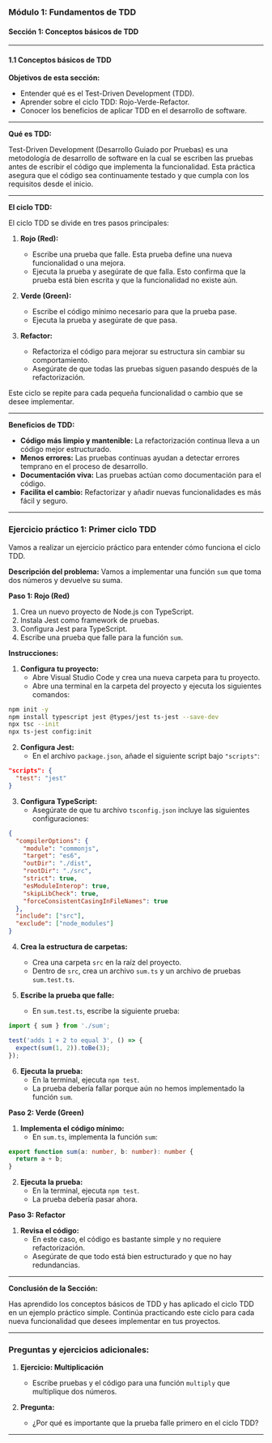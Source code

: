 

### **Módulo 1: Fundamentos de TDD**

#### **Sección 1: Conceptos básicos de TDD**

---

#### **1.1 Conceptos básicos de TDD**

**Objetivos de esta sección:**
- Entender qué es el Test-Driven Development (TDD).
- Aprender sobre el ciclo TDD: Rojo-Verde-Refactor.
- Conocer los beneficios de aplicar TDD en el desarrollo de software.

---

**Qué es TDD:**

Test-Driven Development (Desarrollo Guiado por Pruebas) es una metodología de desarrollo de software en la cual se escriben las pruebas antes de escribir el código que implementa la funcionalidad. Esta práctica asegura que el código sea continuamente testado y que cumpla con los requisitos desde el inicio.

---

**El ciclo TDD:**

El ciclo TDD se divide en tres pasos principales:

1. **Rojo (Red):**
   - Escribe una prueba que falle. Esta prueba define una nueva funcionalidad o una mejora.
   - Ejecuta la prueba y asegúrate de que falla. Esto confirma que la prueba está bien escrita y que la funcionalidad no existe aún.

2. **Verde (Green):**
   - Escribe el código mínimo necesario para que la prueba pase.
   - Ejecuta la prueba y asegúrate de que pasa.

3. **Refactor:**
   - Refactoriza el código para mejorar su estructura sin cambiar su comportamiento.
   - Asegúrate de que todas las pruebas siguen pasando después de la refactorización.

Este ciclo se repite para cada pequeña funcionalidad o cambio que se desee implementar.

---

**Beneficios de TDD:**

- **Código más limpio y mantenible:** La refactorización continua lleva a un código mejor estructurado.
- **Menos errores:** Las pruebas continuas ayudan a detectar errores temprano en el proceso de desarrollo.
- **Documentación viva:** Las pruebas actúan como documentación para el código.
- **Facilita el cambio:** Refactorizar y añadir nuevas funcionalidades es más fácil y seguro.

---

### **Ejercicio práctico 1: Primer ciclo TDD**

Vamos a realizar un ejercicio práctico para entender cómo funciona el ciclo TDD.

**Descripción del problema:**
Vamos a implementar una función `sum` que toma dos números y devuelve su suma.

**Paso 1: Rojo (Red)**

1. Crea un nuevo proyecto de Node.js con TypeScript.
2. Instala Jest como framework de pruebas.
3. Configura Jest para TypeScript.
4. Escribe una prueba que falle para la función `sum`.

**Instrucciones:**

1. **Configura tu proyecto:**
   - Abre Visual Studio Code y crea una nueva carpeta para tu proyecto.
   - Abre una terminal en la carpeta del proyecto y ejecuta los siguientes comandos:

```bash
npm init -y
npm install typescript jest @types/jest ts-jest --save-dev
npx tsc --init
npx ts-jest config:init
```

2. **Configura Jest:**
   - En el archivo `package.json`, añade el siguiente script bajo `"scripts"`:

```json
"scripts": {
  "test": "jest"
}
```

3. **Configura TypeScript:**
   - Asegúrate de que tu archivo `tsconfig.json` incluye las siguientes configuraciones:

```json
{
  "compilerOptions": {
    "module": "commonjs",
    "target": "es6",
    "outDir": "./dist",
    "rootDir": "./src",
    "strict": true,
    "esModuleInterop": true,
    "skipLibCheck": true,
    "forceConsistentCasingInFileNames": true
  },
  "include": ["src"],
  "exclude": ["node_modules"]
}
```

4. **Crea la estructura de carpetas:**
   - Crea una carpeta `src` en la raíz del proyecto.
   - Dentro de `src`, crea un archivo `sum.ts` y un archivo de pruebas `sum.test.ts`.

5. **Escribe la prueba que falle:**
   - En `sum.test.ts`, escribe la siguiente prueba:

```typescript
import { sum } from './sum';

test('adds 1 + 2 to equal 3', () => {
  expect(sum(1, 2)).toBe(3);
});
```

6. **Ejecuta la prueba:**
   - En la terminal, ejecuta `npm test`.
   - La prueba debería fallar porque aún no hemos implementado la función `sum`.

**Paso 2: Verde (Green)**

1. **Implementa el código mínimo:**
   - En `sum.ts`, implementa la función `sum`:

```typescript
export function sum(a: number, b: number): number {
  return a + b;
}
```

2. **Ejecuta la prueba:**
   - En la terminal, ejecuta `npm test`.
   - La prueba debería pasar ahora.

**Paso 3: Refactor**

1. **Revisa el código:**
   - En este caso, el código es bastante simple y no requiere refactorización.
   - Asegúrate de que todo está bien estructurado y que no hay redundancias.

---

**Conclusión de la Sección:**

Has aprendido los conceptos básicos de TDD y has aplicado el ciclo TDD en un ejemplo práctico simple. Continúa practicando este ciclo para cada nueva funcionalidad que desees implementar en tus proyectos.

---

### **Preguntas y ejercicios adicionales:**

1. **Ejercicio: Multiplicación**
   - Escribe pruebas y el código para una función `multiply` que multiplique dos números.

2. **Pregunta:**
   - ¿Por qué es importante que la prueba falle primero en el ciclo TDD?

---
